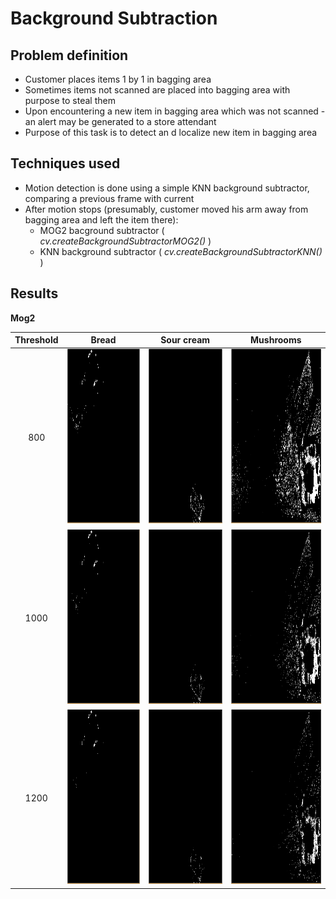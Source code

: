 # Background Subtraction

## Problem definition
- Customer places items 1 by 1 in bagging area
- Sometimes items not scanned are placed into bagging area with purpose to steal them
- Upon encountering a new item in bagging area which was not scanned - an alert may be generated to a store attendant
- Purpose of this task is to detect an d localize new item in bagging area

## Techniques used
- Motion detection is done using a simple KNN background subtractor, comparing a previous frame with current
- After motion stops (presumably, customer moved his arm away from bagging area and left the item there):
  - MOG2 bacground subtractor ( *cv.createBackgroundSubtractorMOG2()* )
  - KNN background subtractor ( *cv.createBackgroundSubtractorKNN()* )

## Results


**Mog2**

| Threshold | Bread | Sour cream | Mushrooms |
|:-----:|:-------------:|:-------------:|:--------:|
| 800 | <img src="Visuals/BackgroundSubtr/mask_duona_mog2_Thr800.png" width="280" height="280" />|<img src="Visuals/BackgroundSubtr/mask_grietine_mog2_Thr800.png" width="280" height="280" />|<img src="Visuals/BackgroundSubtr/mask_grybai_mog2_Thr800.png" width="280" height="280" />  |
| 1000 | <img src="Visuals/BackgroundSubtr/mask_duona_mog2_Thr1000.png" width="280" height="280" />|<img src="Visuals/BackgroundSubtr/mask_grietine_mog2_Thr1000.png" width="280" height="280" />|<img src="Visuals/BackgroundSubtr/mask_grybai_mog2_Thr1000.png" width="280" height="280" />  |
| 1200 | <img src="Visuals/BackgroundSubtr/mask_duona_mog2_Thr1200.png" width="280" height="280" />|<img src="Visuals/BackgroundSubtr/mask_grietine_mog2_Thr1200.png" width="280" height="280" />|<img src="Visuals/BackgroundSubtr/mask_grybai_mog2_Thr1200.png" width="280" height="280" />  |
